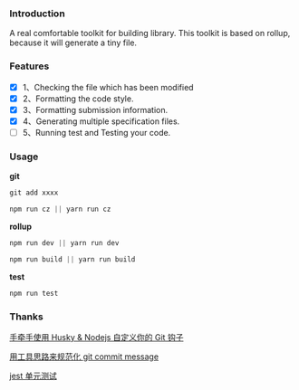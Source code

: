 ### Introduction

A real comfortable toolkit for building library. This toolkit is based on rollup, because it will generate a tiny file.

### Features

* [x] 1、Checking the file which has been modified
* [x] 2、Formatting the code style.
* [x] 3、Formatting submission information.
* [x] 4、Generating multiple specification files.
* [ ] 5、Running test and Testing your code.

### Usage

**git**

```js
git add xxxx
```

```js
npm run cz || yarn run cz
```

**rollup**

```js
npm run dev || yarn run dev
```

```js
npm run build || yarn run build
```

**test**

```js
npm run test
```

### Thanks

[手牵手使用 Husky & Nodejs 自定义你的 Git 钩子](https://github.com/PaicFE/blog/issues/10)

[用工具思路来规范化 git commit message](https://github.com/pigcan/blog/issues/15)

[jest 单元测试](https://facebook.github.io/jest/zh-Hans/)
